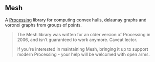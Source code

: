 Mesh
----

A [Processing](http://processing.org/) library for computing convex hulls,
delaunay graphs and voronoi graphs from groups of points.

> The Mesh library was written for an older version of Processing in 2006, and
> isn't guaranteed to work anymore. Caveat lector.
>
> If you're interested in maintaining Mesh, bringing it up to support modern
> Processing - your help will be welcomed with open arms.
